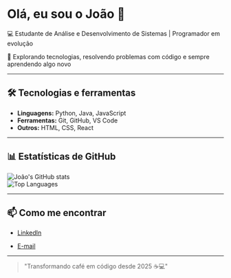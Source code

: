 # Olá, eu sou o João 👋

💻 Estudante de Análise e Desenvolvimento de Sistemas | Programador em evolução  

🚀 Explorando tecnologias, resolvendo problemas com código e sempre aprendendo algo novo  

---

## 🛠 Tecnologias e ferramentas
- **Linguagens:** Python, Java, JavaScript   
- **Ferramentas:** Git, GitHub, VS Code  
- **Outros:** HTML, CSS, React  

---

## 📊 Estatísticas de GitHub
![João's GitHub stats](https://github-readme-stats.vercel.app/api?username=JoaoPedroFiuza&show_icons=true&theme=tokyonight)  
![Top Languages](https://github-readme-stats.vercel.app/api/top-langs/?username=JoaoPedroFiuza&layout=compact&theme=tokyonight) 

---

## 📫 Como me encontrar
- [LinkedIn](www.linkedin.com/in/joão-pedro-fiuza-wilges-633246212)

- [E-mail](mailto:jpfwilges@gmail.com)  

---

> "Transformando café em código desde 2025 ☕💻"
